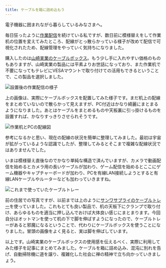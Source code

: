 ```yaml
---
title: ケーブルを箱に詰め込もう
---
```

電子機器に囲まれながら暮らしているみなさまへ。

毎日狂ったように[作業配信](https://www.youtube.com/c/r7kamura)を続けている私ですが、数日前に模様替えをして作業机の位置を変えてみたところ、配線がとっ散らかっている様子が改めて配信で可視化されたため、配線管理をやっていく気持ちになりました。

購入したのは[山崎実業のケーブルボックス](https://www.amazon.co.jp/dp/B0846DPNPP)。もう少し手に入れやすい価格のものもありますが、山崎実業の製品には平素よりお世話になっており、また作業机で不要になってもテレビにVESAマウントで取り付けての活用もできるということで、この製品を選択しました。

![](https://lh3.googleusercontent.com/docs/ADP-6oGxicR3KJAm_LW6FuAPdFjSPy8W4139rrzotHJQ9c9fIq1USFc497XaurFWCK5uboQuTLMh7XCsqmXJU8lvglsk3M0I4A_eqWWCkgk07wSJBGSKC_nqad_5rtgUQxKkG33DbObkDkuwWGV4pwHDoizh_bU5Si5IxXYqUCBzsjfEdSLwJ4UqvX0E-oqhC-7E0O7QW77Y_4CoAlPWoT1Atb3hb-VMOKpyWvJv_OaV7Zqc8snoVlQPBodj48uhwV7-11qpO7IkjHJBIv0CnQKjup01z1O9nN-E7_xlj8oj0jKCPkCNsM4Kmx2r2zaJifhu-s_c54ZEK9IQf1s6roS8i-JmX99iZx6YNGonVafyt_sSi5z1vA0QDvxrnxnqjKKoNvznotkYlqwCQUGeGujeSBV3KdsjDxemDejk6gIuEHnADq4R7H7MFO86auLZtFc32k1HW4sf9wQSj3pQr7_xym8Pky291In6J120DOD8-0tG3dfxhMWzswC6LnODsxq69_drhlpjrZZC5ONh0YmFqxTL1nMj9s3V3YIhcHwxANz1fkEvzV8XIfPjO3eS267X07OhVtE0eQgyHwDizgqK8_IMyTF3KfqEPzSL3BZe_08SRcbSslnW0FxE4ueauNYFfI62bTvjGyXkpComA1PLZagv6uJsF39W6fUvZyhgIq9nO71Dfd71uMMarY3YOkQwdG-EZ4KNq7x5CJqErmwGyaIMrk0E7NY0KUpwXZJB5jSv14Ay6hfgnDpOdstsK9sHDhtXczAebWVWKsB_MWgFbyiCEhqSEQlaFyJlW3o-1D3O3_gsWUvsjb82SNUqmguzcjRFYmv0IxlahRImOiX4SPliw3rI47pZkvyfYhRg1_-lYAhK9NWSJlBVMAQ2waZl7i0bp0NhhQ4DmxpYUvvTpxWvZMpyB3EE7PjcLBnczhCgIth9nhu96ySPFJWu_WH4J8Mwaquzyrv4YvupmmZo5P8GJdAIEDo65ayMddwCUO-aTfU125BT3d34FTKeIYcxK7q3sYh3ANiDa6Ixn3zaALeCs1Q-xMa1JPZ9K3kzpeda_KCfiDPuss9B3bPN3dMTDlK2F1zcd5v5VicAB2bgmmtGYRsZ8H-YqUGatLuJA1UNupZrNWs9w2oRCBSSJ1phGRYEPBCPRkLHo3AibxovhZ0jqHs_CY3ide-oGX2L34EfWn7WciIPJ-engow7BomQ7ldi8ISZ_zuy9H5r1plgSd8z0zkR9UjQYECJZG1mTgz5Xmpz "設置後の作業配信の様子")

上の画像は、実際にケーブルボックスを配置してみた様子です。まだ机上の配線をまとめていないので散らかって見えますが、PC付近はかなり綺麗にまとまるようになりました。あとはケーブルをまとめるものや天板裏に引っ掛けるものを設置すれば、かなりすっきりさせられそうです。

![](https://lh3.googleusercontent.com/docs/ADP-6oGJs7M6K5euX5GmdfrtGRwq2s42I8mjBk9QBoCiDrolSCaEPxheQbOHMKYdHEuk838fppimmwxy0g5HJ20h0802cI3P5txYWjh5iAi7XAPhox9lOTdcRdzyefm9epsU-IGL4ehb2CQNylJBjSN9rsGab-f6Zrbk2vipj1Ztb4HaYPJULYIA1dykqdhf6q1ftQ-VAVzbiXJNi4xo9xpCLxwFqKmTJxgWrL5rvXE6KLFP6RYG-wGAwWhpMEYpiIllTraEGrM3AyIILof8CKRZwTA3ZhbG5FJOSyi5iyGmSfWKobLbPs0M_eWMKoLpA6MWhbeLr3cxcUiXPIbqI6Hzic5pOHkjIdybbEm4pf4I8ND1UEhTpWq7kKSiXzn3jGD8TAb_pf_UlkmdHyLadTnTOKWgfrYUO2QojywpQqoFB_fle5QcDsjXX6-HTI4Nr90N20SV9umKzBVQuPXOQRf_0xKzzdJb6ZVlQAjfMMMqXK21sGU4zxVvne_yECTZbF93tpZaYR23p0qWPB7--0neletR2NZH-yY2GBusE44RmL_Qh161Yu3KnRKMkI3jrezMRnfKU6lpxt1AShg3DoiQAlNKdXmjC3WXQ2zEoHvkNAkBPixyBs4PbfBZXFDerm6onwbMD4QfTF0xym9OAEdVlkoh1484mNw1eQ0gamdy9LQqNSZjQeoK7GE_sY6v8QQmucm4t93v2dJ3YWoI1OfjbqwJVqvCi9OA6J5q_KZFRAPctL6RMpoK5TUfDP77qqcowrrQX2-b8OqaOBvZTopJvS_FvCOOVU923UYbChHSGVDuQX-hzzxNbMxlm6PSjte1GD3psdiU4HdUJqZEMYclPS3jMG9gfISFgW-af8BloMeagYsASBozIAPR19xkjQFdaklEKguXX3PT0c9iH055MdXUHrWVS8p5G0sgUO-6fK1F4BZxSIwgEaFzN_vxbKUq04VIcJdlviIRsIyvT1oo4zYxpWH_diaW7OpzPrU5yzVsvDgCCDSLrpTEfBQ3KajrwNOtK4pEevEDNSsYUul_0wZutjILb6tJfyDpPFc7zLk58vT_CHyaCUYHZP_FQGalyXJm2RrzUXzlqlit9A9kcw3dALcE7UpzE_RTd743NF-F6zdUmQzWoA8wEFLbnwihHpHVeSuJ4qQlVWCWvi2FaAMMozmydX-BD1zBUB5aIIw3lw0I1eEk1hoVKHKLK6jrBl6gXZDyl-TJG4K2sBr5T-8mAErZfl-KEkPmI9IkOaylNX3Y "作業机とPCの配線図")

参考になるかと思い、現在の配線の状況を簡単に整理してみました。最初は宇宙が拡がっているような認識でしたが、整理してみるとそこまで複雑な配線状況ではありませんでした。

いまは模様替え直後なのでかなり単純な構造で済んでいますが、カメラで動画配信を始めるとカメラ用の長いケーブルが加わり、ゲーム配信を始めるとここにゲーム機器やキャプチャーボードが加わり、PCを有線LAN接続しようとすると有線LANケーブルやルーターなども加わっていきますね。

![](https://lh3.googleusercontent.com/docs/ADP-6oG-kovh8MCnKp9b-Idb7Ri4Px9SdCa7JZmK2J7uTPHPo_GljJeDWlVrxmUP5i3_MYb1e6dp4HptoFhpwIPOveCN-dMze6dA7UHturLCurwOHxg4sNh6fnrQBcq_BR-rQX3SD2T5tLt0wy_cnB3ioxGyP2pu2iSkJsSmugK9KJjLEb0q4TopvWdP_hFIE--JJsyAq9vlJI55MGEuP4AQMm_r_LcTYjd05jbdV13EiaFnxNzLAK3RHn2YmsG37UsxzJ0vNJZ_DUfRz0evkzTye2YtkTtcH-AqOsdOlBq_C6TpvWMo-BG9U6GjYAG0F1IBmJgBoPL9QpG84wcn_7aqJaYxnGjRX4dvc_kx15_skXCq4_3cNkGg4i2yFeeGv824c8C0ObKC4FU3XCWcoZS_9ukEvHXMIUA-EQ1XqwsbLWVg6E-3gkoQR0TDvno0RMptjvG1H2D-qJddK6hGQHDqY6bIKzGVlK2efHt1sDNpCp48NiXRs8rqi2oH4iydX4iH1t-sgIawk1vlOx2sDMz9r2gh3PulFL260G4a3L6X-XBQHXRjTwruAtL0Cl_hGumzaDyova5GTP-yQl6hlXKuFZ4ibVPXCSaykNx-O64WEeYNNrVhDbmVmk8HhA7kabY9U8dZPChq2Jb5KI8X3be2-NTwJDHuc15Th8BHedLzg6ZslM4e2Dpmzo2N16BkqFr5zEGqfV-hwbnq5mMjqGyp-K-HW4GCjNPt1iqi7VK5uArScJgx-RtPNUbF0PeTzK3pH-naeq0PglxfHEj8ic3jVqUko5ew6P0ewIlJWcLqVhRIeJQ3aKi8Bd7ks6Wp5CViM7tJlnHiecT-frYP32v5mbIBe4N4Jp1bVAW_wjfhZEUcEBgR9Qm9JqBSRQ6hhYzOYfO33UnkZvL7cSrTn7imAuJzBhy9FMY3OOXNg1TDlmKrCZctmjqhcjYukIaw628vAzWz-yn9hk2J4miStxtI5A0m_943rxxN2g6t4nux4u33JXH9LfuZmBHQu0cahHVsglvPjspPCUPb9rGiO_wfssB8jOMsRkKu09l6WWw94EaqlarWO-c5S4CHKF7EVNXN7Fps4dRF90YYo1M5o0GQOStnEiJ9uJ6plDTWrRdzirDRbdKyXNT9weg-bUix1VGp5Jb3J60SDX1DcaxfaarBu9dYAZCawXK7bBv0aUG0l1dY6O0X1NZlKuLdr5NrPZC1zPGTt-soXtMK5gi7_G-cXULsWH4-GEUeCUsFnM5TU9mlF9lg "これまで使っていたケーブルトレー")

前の住居での写真ですが、以前までは上のように[サンワサプライのケーブルトレー](https://www.amazon.co.jp/dp/B01N6B5ST9)を使っていました。これもとても良い製品で、机の天板下にクランプで取り付け、あらゆるものを適当に押し込んでおけば大体良い感じにまとまります。今回自分はオットマンを使って机の下で脚を伸ばすようになったので、ケーブルトレーがあると邪魔になるということで、代わりにケーブルボックスを使うことになりました。冒頭の画像をよく見ると、実は脚を伸ばしています。

以上です。山崎実業のケーブルボックスの使用感を伝えるべく、実際に利用してみた様子を記事にまとめてみました。ケーブルを箱に詰め込み、混沌に別れを告げ、自動掃除機に道を譲り、複雑化した社会に禅の精神で立ち向かっていきましょう。
